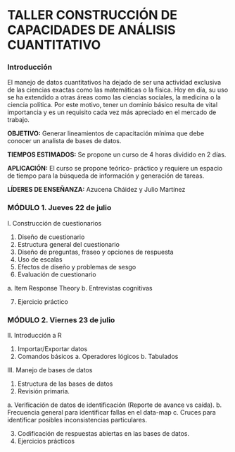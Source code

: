 # TALLER CONSTRUCCIÓN DE CAPACIDADES DE ANÁLISIS CUANTITATIVO


### Introducción

El manejo de datos cuantitativos ha dejado de ser una actividad exclusiva de las ciencias exactas como las matemáticas o la física. Hoy en día, su uso se ha extendido a otras áreas como las ciencias sociales, la medicina o la ciencia política. Por este motivo, tener un dominio básico resulta de vital importancia y es un requisito cada vez más apreciado en el mercado de trabajo. 

**OBJETIVO:** 
Generar lineamientos de capacitación mínima que debe conocer un analista de bases de datos. 

**TIEMPOS ESTIMADOS:** 
Se propone un curso de 4 horas dividido en 2 días.

**APLICACIÓN:** 
El curso se propone teórico- práctico y requiere un espacio de tiempo para la búsqueda de información y generación de tareas. 

**LÍDERES DE ENSEÑANZA:**
Azucena Cháidez y Julio Martínez 



### MÓDULO 1.  Jueves 22 de julio


I.	Construcción de cuestionarios

1.	Diseño de cuestionario
2.	Estructura general del cuestionario
3.	Diseño de preguntas, fraseo y opciones de respuesta 
4.	Uso de escalas
5.	Efectos de diseño y problemas de sesgo
6.	Evaluación de cuestionario

a.	Item Response Theory
b.	Entrevistas cognitivas

7.	Ejercicio práctico

### MÓDULO 2.  Viernes 23 de julio

II.	Introducción a R

1.	Importar/Exportar datos
2.	Comandos básicos
a.	Operadores lógicos
b.	Tabulados


III.	Manejo de bases de datos

1.	Estructura de las bases de datos
2.	Revisión primaria.

a.	Verificación de datos de identificación (Reporte de avance vs caída). 
b.	Frecuencia general para identificar fallas en el data-map
c.	Cruces para identificar posibles inconsistencias particulares.

3.	Codificación de respuestas abiertas en las bases de datos. 
4.	Ejercicios prácticos




